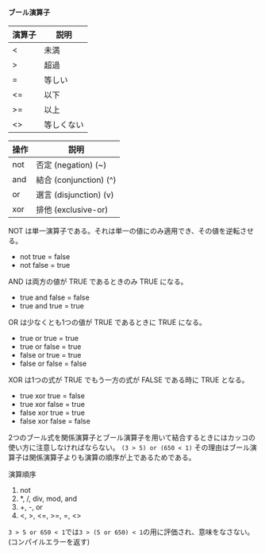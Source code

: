 #### ブール演算子

演算子|説明
----|----
<|未満
>|超過
=|等しい
<=|以下
>=|以上
<>|等しくない

操作|説明
----|----
not|否定 (negation) (~)
and|結合 (conjunction) (^)
or|選言 (disjunction) (v)
xor|排他 (exclusive-or)

NOT は単一演算子である。それは単一の値にのみ適用でき、その値を逆転させる。
- not true = false
- not false = true

AND は両方の値が TRUE であるときのみ TRUE になる。
- true and false = false
- true and true = true

OR は少なくとも1つの値が TRUE であるときに TRUE になる。
- true or true = true
- true or false = true
- false or true = true
- false or false = false

XOR は1つの式が TRUE でもう一方の式が FALSE である時に TRUE となる。
- true xor true = false
- true xor false = true
- false xor true = true
- false xor false = false

2つのブール式を関係演算子とブール演算子を用いて結合するときにはカッコの使い方に注意しなければならない。
`(3 > 5) or (650 < 1)`
その理由はブール演算子は関係演算子よりも演算の順序が上であるためである。

演算順序
1. not
2. \*, /, div, mod, and
3. \+, \-, or
4. <, >, <=, >=, =, <>

`3 > 5 or 650 < 1`では`3 > (5 or 650) < 1`の用に評価され、意味をなさない。(コンパイルエラーを返す)
